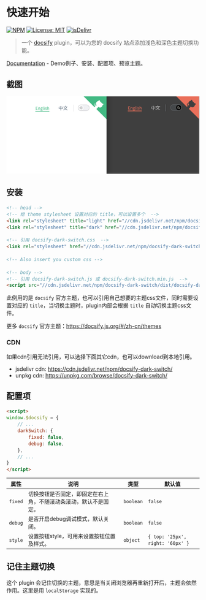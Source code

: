 # 快速开始

[![NPM](https://img.shields.io/npm/v/docsify-dark-switch.svg?style=flat-square)](https://www.npmjs.com/package/docsify-dark-switch)
[![License: MIT](https://img.shields.io/badge/License-MIT-yellow.svg?style=flat-square)](https://github.com/markz-demo/docsify-dark-switch/blob/main/LICENSE)
[![jsDelivr](https://data.jsdelivr.com/v1/package/npm/docsify-dark-switch/badge)](https://www.jsdelivr.com/package/npm/docsify-dark-switch)

> 一个 [docsify](https://docsify.js.org) plugin，可以为您的 docsify 站点添加浅色和深色主题切换功能。

[Documentation](https://markz-demo.github.io/docsify-dark-switch) - Demo例子、安装、配置项、预览主题。

## 截图

![](../images/image.png)

## 安装

```html
<!-- head -->
<!-- 给 theme stylesheet 设置对应的 title，可以设置多个  -->
<link rel="stylesheet" title="light" href="//cdn.jsdelivr.net/npm/docsify/themes/vue.css">
<link rel="stylesheet" title="dark" href="//cdn.jsdelivr.net/npm/docsify/themes/dark.css">

<!-- 引用 docsify-dark-switch.css  -->
<link rel="stylesheet" href="//cdn.jsdelivr.net/npm/docsify-dark-switch/dist/docsify-dark-switch.css">

<!-- Also insert you custom css -->

<!-- body -->
<!-- 引用 docsify-dark-switch.js 或 docsify-dark-switch.min.js  -->
<script src="//cdn.jsdelivr.net/npm/docsify-dark-switch/dist/docsify-dark-switch.min.js"></script>
```

此例用的是 `docsify` 官方主题，也可以引用自己想要的主题css文件，同时需要设置对应的 `title`，当切换主题时，plugin内部会根据 `title` 自动切换主题css文件。

更多 `docsify` 官方主题：https://docsify.js.org/#/zh-cn/themes

### CDN

如果cdn引用无法引用，可以选择下面其它cdn，也可以download到本地引用。

- jsdelivr cdn: https://cdn.jsdelivr.net/npm/docsify-dark-switch/
- unpkg cdn: https://unpkg.com/browse/docsify-dark-switch/

## 配置项

```html
<script>
window.$docsify = {
    // ...
    darkSwitch: {
        fixed: false,
        debug: false,
    },
    // ...
}
</script>
```

| 属性    | 说明                                                             | 类型      | 默认值                           |
| ------- | ---------------------------------------------------------------- | --------- | -------------------------------- |
| `fixed` | 切换按钮是否固定，即固定在右上角，不随滚动条滚动，默认不是固定。 | `boolean` | `false`                          |
| `debug` | 是否开启debug调试模式，默认关闭。                                | `boolean` | `false`                          |
| `style` | 设置按钮style，可用来设置按钮位置及样式。                        | `object`  | `{ top: '25px', right: '60px' }` |

## 记住主题切换

这个 plugin 会记住切换的主题，意思是当关闭浏览器再重新打开后，主题会依然作用。这里是用 `localStorage` 实现的。

